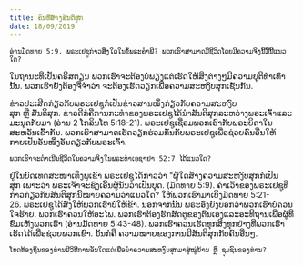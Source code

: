 ```yaml
---
title: ຄົນທີ່ສ້າງສັນຕິສຸກ
date: 18/09/2019
---
```


`ອ່ານມັດທາຍ 5:9. ພຣະເຢຊູກ່າວສິ່ງໃດໃນຂໍ້ພຣະຄຳພີ? ພວກເຮົາສາມາດມີຊີວິດໂດຍມີຄວາມຈິງນີ້ມື້ນີ້ແນວໃດ?`

ໃນຖານະທີ່ເປັນຄຣິສຕຽນ ພວກເຮົາຈະຕ້ອງບໍ່ພຽງແຕ່ເຮັດໃຫ້ສິ່ງຕ່າງໆມີຄວາມຍຸຕິທຳເທົ່ານັ້ນ. ພວກເຮົາຍັງຕ້ອງຈື່ຈຳວ່າ ຈະຕ້ອງເຮັດວຽກເພື່ອຄວາມສະຫງົບສຸກເຊັ່ນກັນ.

ຂ່າວປະເສີດກ່ຽວກັບພຣະເຢຊູກໍເປັນຂ່າວສານໜຶ່ງກ່ຽວກັບຄວາມສະຫງົບສຸກ ຫຼື ສັນຕິສຸກ. ຂ່າວດີກໍຄືການກະທຳຂອງພຣະເຢຊູໄດ້ນຳສັນຕິສຸກລະຫວ່າງພຣະເຈົ້າແລະມະນຸດກັບມາ (ອ່ານ 2 ໂກລິນໂທ 5:18-21). ພຣະເຢຊູເຊື່ອມພວກເຮົາກັບພຣະບິດາໃນສະຫວັນເຂົ້າກັນ. ພວກເຮົາສາມາດເຮັດວຽກຮ່ວມກັນກັບພຣະເຢຊູເພື່ອຊ່ວຍຄົນອື່ນໃຫ້ກາຍເປັນອັນໜຶ່ງອັນດຽວກັບພຣະເຈົ້າ.

`ພວກເຮົາຈະດຳເນີນຊີວິດໃນຄວາມຈິງໃນພຣະທຳເອຊາຢາ 52:7 ໄດ້ແນວໃດ?`

ຢູ່ໃນບົດເທດສະໜາເທິງພູເຂົາ ພຣະເຢຊູໄດ້ກ່າວວ່າ "ຜູ້ໃດສ້າງຄວາມສະຫງົບສຸກກໍເປັນສຸກ ເພາະວ່າ ພຣະເຈົ້າຈະຊົງເອີ້ນຜູ້ນັ້ນວ່າເປັນບຸດ. (ມັດທາຍ 5:9). ຄຳເວົ້າຂອງພຣະເຢຊູທີ່ກ່າວກ່ຽວກັບສັນຕິສຸກນີ້ໝາຍຄວາມວ່າແນວໃດ? ໃຫ້ພວກເຮົາມາເບິ່ງມັດທາຍ 5:21-26. ພຣະເຢຊູໄດ້ສັ່ງໃຫ້ພວກເຮົາບໍ່ໃຫ້ຂ້າ. ນອກຈາກນັ້ນ ພຣະອົງຍັງບອກວ່າພວກເຮົາບໍ່ຄວນໃຈຮ້າຍ. ພວກເຮົາຄວນໃຫ້ອະໄພ. ພວກເຮົາຕ້ອງຮັກສັດຕູຂອງຕົນເອງແລະອະທິຖານເພື່ອຜູ້ທີ່ຂົ່ມເຫັງພວກເຮົາ (ອ່ານມັດທາຍ 5:43-48). ພວກເຮົາຄວນເຮັດທຸກສິ່ງທຸກຢ່າງທີ່ພວກເຮົາເຮັດໄດ້ເພື່ອຊ່ວຍພວກເຂົາ. ນັ້ນກໍຄື ຄວາມໝາຍຂອງການມີສັນຕິສຸກກັບຄົນອື່ນໆ.

`ໂບດທ້ອງຖິ່ນຂອງທ່ານມີວິທີການອັນໃດແດ່ເພື່ອນຳຄວາມສະຫງົບສຸກມາສູ່ໝູ່ບ້ານ ຫຼື ຊຸມຊົນຂອງທ່ານ?`